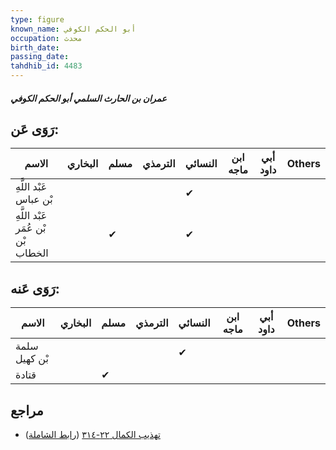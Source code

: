 ```yaml
---
type: figure
known_name: أبو الحكم الكوفي
occupation: محدث
birth_date:
passing_date:
tahdhib_id: 4483
---
```

##### عمران بن الحارث السلمي أبو الحكم الكوفي

## رَوَى عَن:
| الاسم                              | البخاري | مسلم | الترمذي | النسائي | ابن ماجه | أبي داود | Others |
| ---------------------------------- | ------- | ---- | ------- | ------- | -------- | -------- | ------ |
| عَبْد اللَّهِ بْن عباس             |         |      |         | ✔       |          |          |        |
| عَبْد اللَّهِ بْن عُمَر بْن الخطاب |         | ✔    |         | ✔       |          |          |        |
## رَوَى عَنه:
| الاسم         | البخاري | مسلم | الترمذي | النسائي | ابن ماجه | أبي داود | Others |
| ------------- | ------- | ---- | ------- | ------- | -------- | -------- | ------ |
| سلمة بْن كهيل |         |      |         | ✔       |          |          |        |
| قتادة         |         | ✔    |         |         |          |          |        |
## مراجع
- [تهذيب الكمال ٢٢-٣١٤](obsidian://open?vault=Tahdhib-al-Kamal&file=Figures/٤٤٨٣-عمران%20بن%20الحارث%20السلمي%20أبو%20الحكم%20الكوفي) ([رابط الشاملة](https://shamela.ws/book/3722/11567))